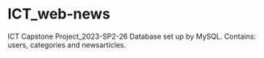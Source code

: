 # ICT_web-news
ICT Capstone Project_2023-SP2-26
Database set up by MySQL.
Contains: users, categories and newsarticles.
